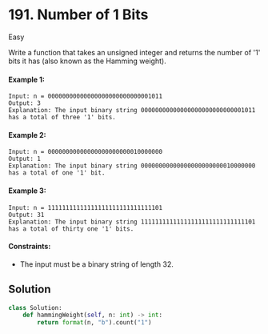 # 191. Number of 1 Bits

Easy

Write a function that takes an unsigned integer and returns the number of '1' bits it has (also known as the Hamming weight).

#### Example 1:

```
Input: n = 00000000000000000000000000001011
Output: 3
Explanation: The input binary string 00000000000000000000000000001011 has a total of three '1' bits.
```

#### Example 2:

```
Input: n = 00000000000000000000000010000000
Output: 1
Explanation: The input binary string 00000000000000000000000010000000 has a total of one '1' bit.
```

#### Example 3:

```
Input: n = 11111111111111111111111111111101
Output: 31
Explanation: The input binary string 11111111111111111111111111111101 has a total of thirty one '1' bits.
```

#### Constraints:

- The input must be a binary string of length 32.

## Solution

```python
class Solution:
    def hammingWeight(self, n: int) -> int:
        return format(n, "b").count("1")
```
